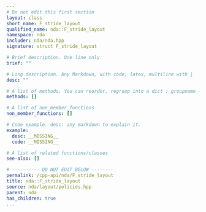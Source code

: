 ```yaml
---
# Do not edit this first section
layout: class
short_name: F_stride_layout
qualified_name: nda::F_stride_layout
namespace: nda
includer: nda/nda.hpp
signature: struct F_stride_layout

# Brief description. One line only.
brief: ""

# Long description. Any Markdown, with code, latex, multiline with |
desc: ""

# A list of methods. You can reorder, regroup into a dict : groupname -> list
methods: []

# A list of non_member_functions
non_member_functions: []

# Code example. desc: any markdown to explain it.
example:
  desc: __MISSING__
  code: __MISSING__

# A list of related functions/classes
see-also: []

# ---------- DO NOT EDIT BELOW --------
permalink: /cpp-api/nda/F_stride_layout
title: nda::F_stride_layout
source: nda/layout/policies.hpp
parent: nda
has_children: true
...
```


